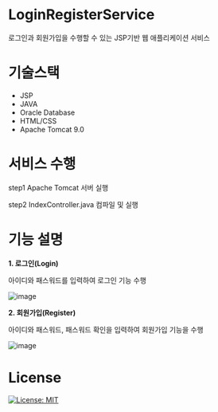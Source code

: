 # LoginRegisterService
로그인과 회원가입을 수행할 수 있는 JSP기반 웹 애플리케이션 서비스

# 기술스택
-   JSP
-   JAVA
-   Oracle Database
-   HTML/CSS
-   Apache Tomcat 9.0

# 서비스 수행
step1 Apache Tomcat 서버 실행

step2 IndexController.java 컴파일 및 실행  


# 기능 설명

**1\. 로그인(Login)**

아이디와 패스워드를 입력하여 로그인 기능 수행

![image](https://user-images.githubusercontent.com/33227831/118901005-394e8680-b94d-11eb-82be-aef22b3f75d6.png)

**2\. 회원가입(Register)**

아이디와 패스워드, 패스워드 확인을 입력하여 회원가입 기능을 수행

![image](https://user-images.githubusercontent.com/33227831/118901035-4a979300-b94d-11eb-912b-92fce2b65abc.png)

# License

[![License: MIT](https://img.shields.io/badge/License-MIT-yellow.svg)](https://opensource.org/licenses/MIT)
